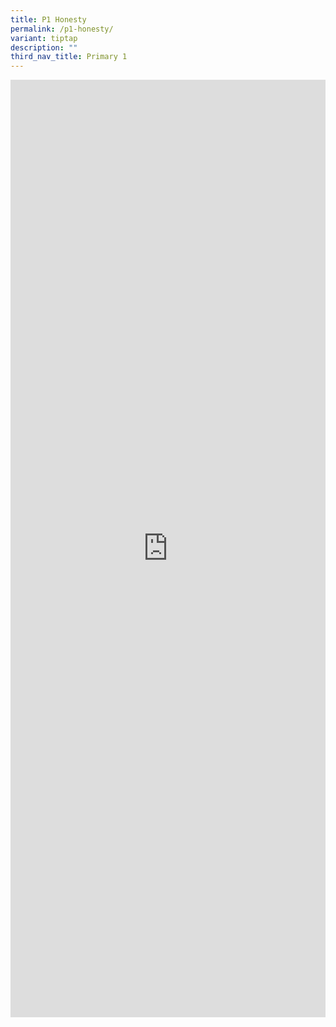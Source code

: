 ```yaml
---
title: P1 Honesty
permalink: /p1-honesty/
variant: tiptap
description: ""
third_nav_title: Primary 1
---
```

<div class="iframe-wrapper">
<iframe height="1500" width="100%" allowfullscreen="true" frameborder="0" src="https://docs.google.com/document/d/e/2PACX-1vTu8OzudmfWRisyikL2m2PN3x4692ThMtn4YN53xiyXcj1zq9r20Ndh6-CkArA-gQ/pub?embedded=true"></iframe>
</div>
<p></p>